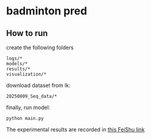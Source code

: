 # badminton pred

## How to run
create the following folders
```
logs/*
models/*
results/*
visualization/*
```
download dataset from lk:
```
20250809_Seq_data/*
```
finally, run model:
```
python main.py
```

The experimental results are recorded in [this FeiShu link](https://eve0wcbe0c.feishu.cn/wiki/EvigwZ0OriBi6IkB2U1cNmSRnid?from=from_copylink)

